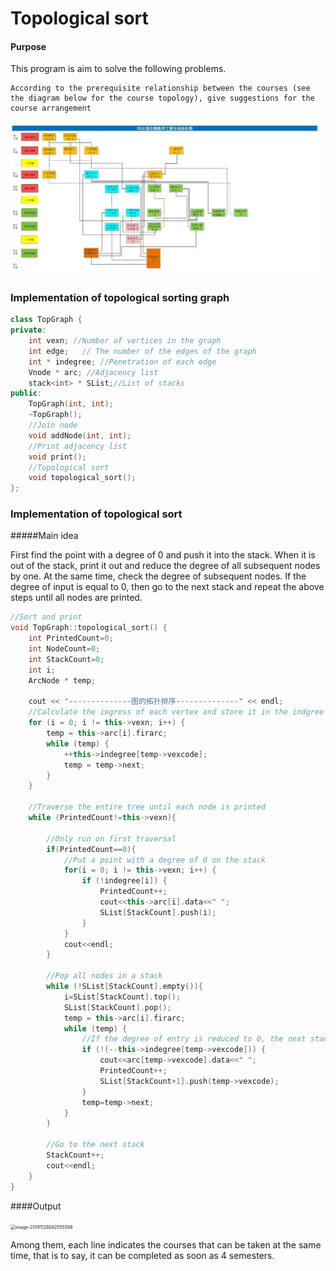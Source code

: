 # Topological sort

#### Purpose

This program is aim to solve the following problems.

```
According to the prerequisite relationship between the courses (see the diagram below for the course topology), give suggestions for the course arrangement
```

![Topological](./Topological.jpg)

### Implementation of topological sorting graph

```c++
class TopGraph {
private:
    int vexn; //Number of vertices in the graph
    int edge;   // The number of the edges of the graph
    int * indegree; //Penetration of each edge
    Vnode * arc; //Adjacency list
    stack<int> * SList;//List of stacks
public:
    TopGraph(int, int);
    ~TopGraph();
    //Join node
    void addNode(int, int);
    //Print adjacency list
    void print();
    //Topological sort
    void topological_sort();
};

```

### Implementation of topological sort

#####Main idea

First find the point with a degree of 0 and push it into the stack. When it is out of the stack, print it out and reduce the degree of all subsequent nodes by one. At the same time, check the degree of subsequent nodes. If the degree of input is equal to 0, then go to the next stack and repeat the above steps until all nodes are printed.

```c++
//Sort and print
void TopGraph::topological_sort() {
    int PrintedCount=0;
    int NodeCount=0;
    int StackCount=0;
    int i;
    ArcNode * temp;

    cout << "--------------图的拓扑排序--------------" << endl;
    //Calculate the ingress of each vertex and store it in the indgree array
    for (i = 0; i != this->vexn; i++) {
        temp = this->arc[i].firarc;
        while (temp) {
            ++this->indegree[temp->vexcode];
            temp = temp->next;
        }
    }

    //Traverse the entire tree until each node is printed
    while (PrintedCount!=this->vexn){

        //Only run on first traversal
        if(PrintedCount==0){
            //Put a point with a degree of 0 on the stack
            for(i = 0; i != this->vexn; i++) {
                if (!indegree[i]) {
                    PrintedCount++;
                    cout<<this->arc[i].data<<" ";
                    SList[StackCount].push(i); 
                }
            }
            cout<<endl;
        }

        //Pop all nodes in a stack
        while (!SList[StackCount].empty()){
            i=SList[StackCount].top();
            SList[StackCount].pop();
            temp = this->arc[i].firarc;
            while (temp) {
                //If the degree of entry is reduced to 0, the next stack is entered
                if (!(--this->indegree[temp->vexcode])) {
                    cout<<arc[temp->vexcode].data<<" ";
                    PrintedCount++;
                    SList[StackCount+1].push(temp->vexcode);
                }
                temp=temp->next;
            }
        }

        //Go to the next stack
        StackCount++;
        cout<<endl;
    }
}
```

####Output

<img src="/Users/quyixiang/Library/Application Support/typora-user-images/image-20191128082555568.png" alt="image-20191128082555568" style="zoom:50%;" />

Among them, each line indicates the courses that can be taken at the same time, that is to say, it can be completed as soon as 4 semesters.
